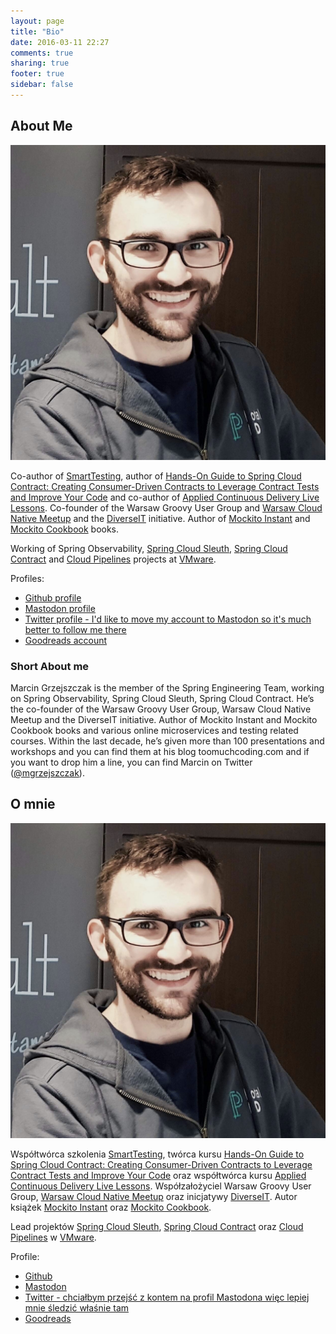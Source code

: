 ```yaml
---
layout: page
title: "Bio"
date: 2016-03-11 22:27
comments: true
sharing: true
footer: true
sidebar: false
---
```


## About Me

![image](/images/ja.jpeg)

Co-author of [SmartTesting](https://smarttesting.pl), author of [Hands-On Guide to Spring Cloud Contract: Creating Consumer-Driven Contracts to Leverage Contract Tests and Improve Your Code](https://learning.oreilly.com/videos/hands-on-guide-to/9780135598436) and co-author of [Applied Continuous Delivery Live Lessons](https://bit.ly/appliedCD). Co-founder of the Warsaw Groovy User Group and [Warsaw Cloud Native Meetup](https://www.meetup.com/Warsaw-Cloud-Native-Meetup/) and the [DiverseIT](https://www.diverseit.io) initiative. Author of [Mockito Instant](https://www.packtpub.com/application-development/instant-mockito) and [Mockito Cookbook](https://www.packtpub.com/application-development/mockito-cookbook) books.

Working of Spring Observability, [Spring Cloud Sleuth](https://cloud.spring.io/spring-cloud-sleuth/), [Spring Cloud Contract](https://cloud.spring.io/spring-cloud-contract/) and [Cloud Pipelines](https://spring.io/blog/2018/11/13/spring-cloud-pipelines-to-cloud-pipelines-migration) projects at [VMware](https://spring.io).

Profiles:

- [Github profile](https://github.com/marcingrzejszczak)
- [Mastodon profile](https://mastodon.social/@marcin_grzejszczak)
- [Twitter profile - I'd like to move my account to Mastodon so it's much better to follow me there](https://twitter.com/MGrzejszczak)
- [Goodreads account](https://www.goodreads.com/author/show/7284553.Marcin_Grzejszczak)

### Short About me

Marcin Grzejszczak is the member of the Spring Engineering Team, working on Spring Observability, Spring Cloud Sleuth, Spring Cloud Contract. He’s the co-founder of the Warsaw Groovy User Group, Warsaw Cloud Native Meetup and the DiverseIT initiative. Author of Mockito Instant and Mockito Cookbook books and various online microservices and testing related courses. Within the last decade, he’s given more than 100 presentations and workshops and you can find them at his blog toomuchcoding.com and if you want to drop him a line, you can find Marcin on Twitter ([@mgrzejszczak](https://twitter.com/MGrzejszczak)).

## O mnie

![image](/images/ja.jpeg)

Współtwórca szkolenia [SmartTesting](https://smarttesting.pl), twórca kursu [Hands-On Guide to Spring Cloud Contract: Creating Consumer-Driven Contracts to Leverage Contract Tests and Improve Your Code](https://learning.oreilly.com/videos/hands-on-guide-to/9780135598436) oraz współtwórca kursu [Applied Continuous Delivery Live Lessons](https://bit.ly/appliedCD). Współzałożyciel Warsaw Groovy User Group, [Warsaw Cloud Native Meetup](https://www.meetup.com/Warsaw-Cloud-Native-Meetup/) oraz inicjatywy [DiverseIT](https://www.diverseit.io). Autor książek [Mockito Instant](https://www.packtpub.com/application-development/instant-mockito) oraz [Mockito Cookbook](https://www.packtpub.com/application-development/mockito-cookbook).

Lead projektów [Spring Cloud Sleuth](https://cloud.spring.io/spring-cloud-sleuth/), [Spring Cloud Contract](https://cloud.spring.io/spring-cloud-contract/) oraz [Cloud Pipelines](https://spring.io/blog/2018/11/13/spring-cloud-pipelines-to-cloud-pipelines-migration) w [VMware](https://spring.io).

Profile:

- [Github](https://github.com/marcingrzejszczak)
- [Mastodon](https://mastodon.social/@marcin_grzejszczak)
- [Twitter - chciałbym przejść z kontem na profil Mastodona więc lepiej mnie śledzić właśnie tam](https://twitter.com/MGrzejszczak)
- [Goodreads](https://www.goodreads.com/author/show/7284553.Marcin_Grzejszczak)
